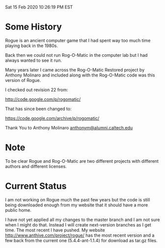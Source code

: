 Sat 15 Feb 2020 10:26:19 PM EST


# Some History

  Rogue is an ancient computer game that I had spent way too much time playing back in the 1980s.

  Back then we could not run Rog-O-Matic in the computer lab but I had always wanted to see it run.

  Many years later I came across the Rog-O-Matic Restored project by Anthony Molinaro and included along with the Rog-O-Matic code was this version of Rogue.

  I checked out revision 22 from:

http://code.google.com/p/rogomatic/


 That has since been changed to:

https://code.google.com/archive/p/rogomatic/


  Thank You to Anthony Molinaro <anthonym@alumni.caltech.edu>


# Note

  To be clear Rogue and Rog-O-Matic are two different projects with different authors and different licenses.


# Current Status

  I am not working on Rogue much the past few years but the code is still being downloaded enough from my website that it should have a more public home.

  I have not yet applied all my changes to the master branch and I am not sure when I might do that.  Instead I will create next-version branches as I get time.  The most recent I have pushed.  My website http://www.anthive.com/project/rogue/ has the most recent version and a few back from the current one (5.4.4-ant-1.1.4) for download as tar.gz files.
